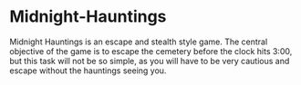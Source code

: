 # Midnight-Hauntings
Midnight Hauntings is an escape and stealth style game. The central objective of the game is to escape the cemetery before the clock hits 3:00, but this task will not be so simple, as you will have to be very cautious and escape without the hauntings seeing you.
